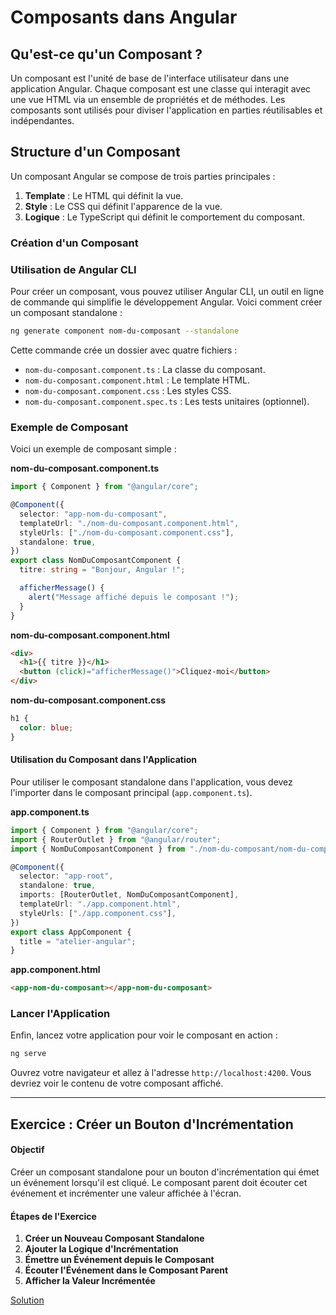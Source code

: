 # Composants dans Angular

## Qu'est-ce qu'un Composant ?

Un composant est l'unité de base de l'interface utilisateur dans une application Angular. Chaque composant est une classe qui interagit avec une vue HTML via un ensemble de propriétés et de méthodes. Les composants sont utilisés pour diviser l'application en parties réutilisables et indépendantes.

## Structure d'un Composant

Un composant Angular se compose de trois parties principales :

1. **Template** : Le HTML qui définit la vue.
2. **Style** : Le CSS qui définit l'apparence de la vue.
3. **Logique** : Le TypeScript qui définit le comportement du composant.

### Création d'un Composant

### Utilisation de Angular CLI

Pour créer un composant, vous pouvez utiliser Angular CLI, un outil en ligne de commande qui simplifie le développement Angular. Voici comment créer un composant standalone :

```bash
ng generate component nom-du-composant --standalone
```

Cette commande crée un dossier avec quatre fichiers :

- `nom-du-composant.component.ts` : La classe du composant.
- `nom-du-composant.component.html` : Le template HTML.
- `nom-du-composant.component.css` : Les styles CSS.
- `nom-du-composant.component.spec.ts` : Les tests unitaires (optionnel).

### Exemple de Composant

Voici un exemple de composant simple :

**nom-du-composant.component.ts**

```typescript
import { Component } from "@angular/core";

@Component({
  selector: "app-nom-du-composant",
  templateUrl: "./nom-du-composant.component.html",
  styleUrls: ["./nom-du-composant.component.css"],
  standalone: true,
})
export class NomDuComposantComponent {
  titre: string = "Bonjour, Angular !";

  afficherMessage() {
    alert("Message affiché depuis le composant !");
  }
}
```

**nom-du-composant.component.html**

```html
<div>
  <h1>{{ titre }}</h1>
  <button (click)="afficherMessage()">Cliquez-moi</button>
</div>
```

**nom-du-composant.component.css**

```css
h1 {
  color: blue;
}
```

#### Utilisation du Composant dans l'Application

Pour utiliser le composant standalone dans l'application, vous devez l'importer dans le composant principal (`app.component.ts`).

**app.component.ts**

```typescript
import { Component } from "@angular/core";
import { RouterOutlet } from "@angular/router";
import { NomDuComposantComponent } from "./nom-du-composant/nom-du-composant.component";

@Component({
  selector: "app-root",
  standalone: true,
  imports: [RouterOutlet, NomDuComposantComponent],
  templateUrl: "./app.component.html",
  styleUrls: ["./app.component.css"],
})
export class AppComponent {
  title = "atelier-angular";
}
```

**app.component.html**

```html
<app-nom-du-composant></app-nom-du-composant>
```

### Lancer l'Application

Enfin, lancez votre application pour voir le composant en action :

```bash
ng serve
```

Ouvrez votre navigateur et allez à l'adresse `http://localhost:4200`. Vous devriez voir le contenu de votre composant affiché.

---

## Exercice : Créer un Bouton d'Incrémentation

#### Objectif

Créer un composant standalone pour un bouton d'incrémentation qui émet un événement lorsqu'il est cliqué. Le composant parent doit écouter cet événement et incrémenter une valeur affichée à l'écran.

#### Étapes de l'Exercice

1. **Créer un Nouveau Composant Standalone**
2. **Ajouter la Logique d'Incrémentation**
3. **Émettre un Événement depuis le Composant**
4. **Écouter l'Événement dans le Composant Parent**
5. **Afficher la Valeur Incrémentée**

[Solution](./exercices/1-composant-increment-solution.md)
